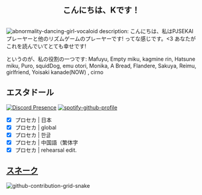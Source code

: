 <h2 align="center">こんにちは、Kです！</h2>
<p align="center" alt="" width="">
    <img alt="" src="assets/standard.gif">

![abnormality-dancing-girl-vocaloid](https://user-images.githubusercontent.com/117464679/211882563-592c52be-b82a-4ee5-9640-df673d150d4d.gif)
description: こんにちは、私はPJSEKAIプレーヤーと他のリズムゲームのプレーヤーです! ってな感じです。<3 あなたがこれを読んでいてとても幸せです!

というのが、私の役割の一つです: Mafuyu, Empty miku, kagmine rin, Hatsune miku, Puro, squidDog, emu otori, Monika, A Bread, Flandere, Sakuya, Reimu, girlfriend, Yoisaki kanade(NOW) , cirno

## エスタドール
[![Discord Presence](https://lanyard-profile-readme.vercel.app/api/891490390794964992?theme=%?bg=ff66bC&animated=true&hideDiscrim=true&borderRadius=30px&idleMessage=おそらくプロセカで遊んでいる)](https://discord.com/users/891490390794964992)
[![spotify-github-profile](https://spotify-github-profile.vercel.app/api/view?uid=31sju7bunnvaxguotc7yyow7aeli&cover_image=true&theme=default&show_offline=false&background_color=121212&bar_color_cover=true)](https://spotify-github-profile.vercel.app/api/view?uid=31sju7bunnvaxguotc7yyow7aeli&redirect=true)
- [x] プロセカ | 日本
- [x] プロセカ | global
- [x] プロセカ | 한글
- [x] プロセカ | 中国語（繁体字
- [x] プロセカ | rehearsal edit. 

## [スネーク](https://open.spotify.com/playlist/2y9dxZ2zh1ZwCY8zXW946O?si=E-eEcFQdQ3Sycmgqgtid6A&utm_source=copy-link) 
![github-contribution-grid-snake](https://user-images.githubusercontent.com/117464679/204690278-e3bad35a-fc8d-4604-9dc6-3951aca0c276.svg)
